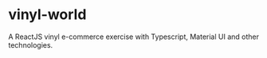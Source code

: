 # vinyl-world
A ReactJS vinyl e-commerce exercise with Typescript, Material UI and other technologies.
